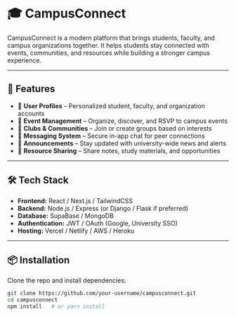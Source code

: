 # 🎓 CampusConnect

CampusConnect is a modern platform that brings students, faculty, and campus organizations together. It helps students stay connected with events, communities, and resources while building a stronger campus experience.

---

## 🚀 Features

- 👤 **User Profiles** – Personalized student, faculty, and organization accounts  
- 📅 **Event Management** – Organize, discover, and RSVP to campus events  
- 🤝 **Clubs & Communities** – Join or create groups based on interests  
- 💬 **Messaging System** – Secure in-app chat for peer connections  
- 📢 **Announcements** – Stay updated with university-wide news and alerts  
- 📂 **Resource Sharing** – Share notes, study materials, and opportunities  

---

## 🛠 Tech Stack

- **Frontend:** React / Next.js / TailwindCSS  
- **Backend:** Node.js / Express (or Django / Flask if preferred)  
- **Database:** SupaBase / MongoDB  
- **Authentication:** JWT / OAuth (Google, University SSO)  
- **Hosting:** Vercel / Netlify / AWS / Heroku  

---

## 📦 Installation

Clone the repo and install dependencies:

```bash
git clone https://github.com/your-username/campusconnect.git
cd campusconnect
npm install   # or yarn install
